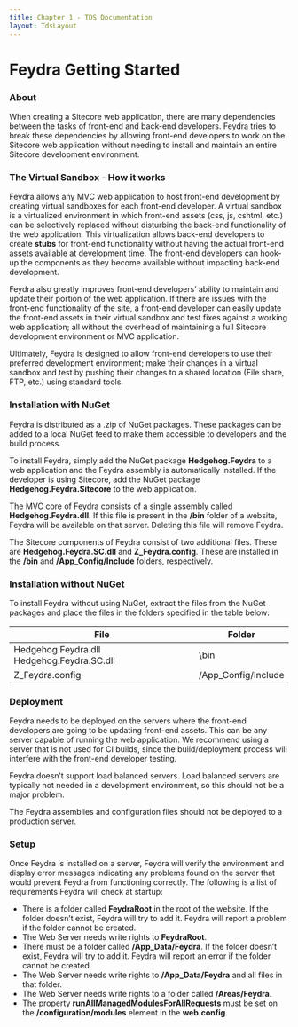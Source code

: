 ```yaml
---
title: Chapter 1 - TDS Documentation
layout: TdsLayout
---
```


# Feydra Getting Started

### About
When creating a Sitecore web application, there are many dependencies between the tasks of 
front-end and back-end developers. Feydra tries to break these dependencies by allowing 
front-end developers to work on the Sitecore web application without needing to install 
and maintain an entire Sitecore development environment.

### The Virtual Sandbox - How it works
Feydra allows any MVC web application to host front-end development by creating virtual 
sandboxes for each front-end developer.  A virtual sandbox is a virtualized environment 
in which front-end assets (css, js, cshtml, etc.) can be selectively replaced without 
disturbing the back-end functionality of the web application. This virtualization allows 
back-end developers to create **stubs** for front-end functionality without having the actual 
front-end assets available at development time. The front-end developers can hook-up the 
components as they become available without impacting back-end development.

Feydra also greatly improves front-end developers’ ability to maintain and update their 
portion of the web application. If there are issues with the front-end functionality of 
the site, a front-end developer can easily update the front-end assets in their virtual 
sandbox and test fixes against a working web application; all without the overhead of 
maintaining a full Sitecore development environment or MVC application.

Ultimately, Feydra is designed to allow front-end developers to use their preferred 
development environment; make their changes in a virtual sandbox and test by pushing 
their changes to a shared location (File share, FTP, etc.) using standard tools.

### Installation with NuGet
Feydra is distributed as a .zip of NuGet packages. These packages can be added to a local 
NuGet feed to make them accessible to developers and the build process.

To install Feydra, simply add the NuGet package **Hedgehog.Feydra** to a web application 
and the Feydra assembly is automatically installed. If the developer is using Sitecore, 
add the NuGet package **Hedgehog.Feydra.Sitecore** to the web application.

The MVC core of Feydra consists of a single assembly called **Hedgehog.Feydra.dll**. If 
this file is present in the **/bin** folder of a website, Feydra will be available on that 
server. Deleting this file will remove Feydra.

The Sitecore components of Feydra consist of two additional files. These are 
**Hedgehog.Feydra.SC.dll** and **Z_Feydra.config**. These are installed in the **/bin** and 
**/App_Config/Include** folders, respectively.

### Installation without NuGet
To install Feydra without using NuGet, extract the files from the NuGet packages and place the 
files in the folders specified in the table below:

| File | Folder | 
| ---- | ------ | 
| Hedgehog.Feydra.dll Hedgehog.Feydra.SC.dll | \bin | 
| Z_Feydra.config | /App_Config/Include | 

### Deployment
Feydra needs to be deployed on the servers where the front-end developers are going to 
be updating front-end assets. This can be any server capable of running the web 
application. We recommend using a server that is not used for CI builds, since the 
build/deployment process will interfere with the front-end developer testing.

Feydra doesn’t support load balanced servers. Load balanced servers are typically not 
needed in a development environment, so this should not be a major problem.

The Feydra assemblies and configuration files should not be deployed to a production 
server.

### Setup
Once Feydra is installed on a server, Feydra will verify the environment and display 
error messages indicating any problems found on the server that would prevent Feydra 
from functioning correctly. The following is a list of requirements Feydra will check 
at startup:

- There is a folder called **FeydraRoot** in the root of the website. If the folder 
doesn’t exist, Feydra will try to add it. Feydra will report a problem if the folder 
cannot be created.
- The Web Server needs write rights to **FeydraRoot**.
- There must be a folder called **/App_Data/Feydra**.  If the folder doesn’t exist, 
Feydra will try to add it. Feydra will report an error if the folder cannot be created.
- The Web Server needs write rights to **/App_Data/Feydra** and all files in that folder.
- The Web Server needs write rights to a folder called **/Areas/Feydra**.
- The property **runAllManagedModulesForAllRequests** must be set on the 
**/configuration/modules** element in the **web.config**.

